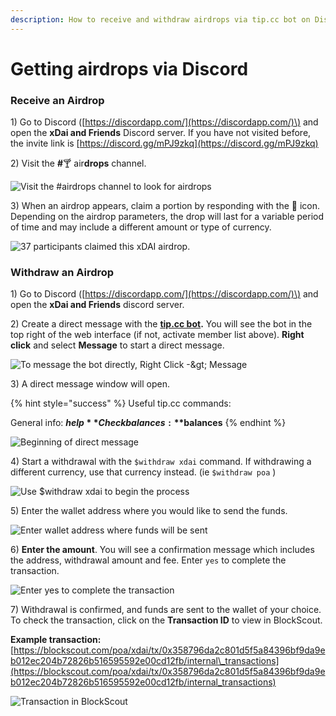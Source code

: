 ```yaml
---
description: How to receive and withdraw airdrops via tip.cc bot on Discord
---
```


# Getting airdrops via Discord

### Receive an Airdrop

1\) Go to Discord \([https://discordapp.com/](https://discordapp.com/)\) and open the **xDai and Friends** Discord server. If you have not visited before, the invite link is [https://discord.gg/mPJ9zkq](https://discord.gg/mPJ9zkq)

2\) Visit the **\#**🍸 air**drops** channel.

![Visit the \#airdrops channel to look for airdrops](../../../.gitbook/assets/drops.png)

3\) When an airdrop appears, claim a portion by responding with the 🎉 icon. Depending on the airdrop parameters, the drop will last for a variable period of time and may include a different amount or type of currency.

![37 participants claimed this xDAI airdrop.](../../../.gitbook/assets/airdrop_appears.png)

### Withdraw an Airdrop

1\) Go to Discord \([https://discordapp.com/](https://discordapp.com/)\) and open the **xDai and Friends** discord server. 

2\) Create a direct message with the [**tip.cc bot**](https://top.gg/bot/617037497574359050)**.** You will see the bot in the top right of the web interface \(if not, activate member list above\). **Right click** and select **Message** to start a direct message.

![To message the bot directly, Right Click -&amp;gt; Message](../../../.gitbook/assets/bot2.png)

3\) A direct message window will open. 

{% hint style="success" %}
Useful tip.cc commands:

General info: **$help**  
Check balances: **$balances**
{% endhint %}

![Beginning of direct message](../../../.gitbook/assets/screen-shot-2019-10-15-at-9.46.14-am.png)

4\) Start a withdrawal with the `$withdraw xdai` command. If withdrawing a different currency, use that currency instead. \(ie `$withdraw poa` \)

![Use $withdraw xdai to begin the process](../../../.gitbook/assets/screen-shot-2019-10-15-at-9.47.01-am.png)

5\) Enter the wallet address where you would like to send the funds.

![Enter wallet address where funds will be sent](../../../.gitbook/assets/screen-shot-2019-10-15-at-9.47.08-am.png)

6\) **Enter the amount**. You will see a confirmation message which includes the address, withdrawal amount and fee. Enter `yes` to complete the transaction.

![Enter yes to complete the transaction](../../../.gitbook/assets/screen-shot-2019-10-15-at-9.47.27-am.png)

7\) Withdrawal is confirmed, and funds are sent to the wallet of your choice. To check the transaction, click on the **Transaction ID** to view in BlockScout.

**Example transaction:** [https://blockscout.com/poa/xdai/tx/0x358796da2c801d5f5a84396bf9da9eb012ec204b72826b516595592e00cd12fb/internal\_transactions](https://blockscout.com/poa/xdai/tx/0x358796da2c801d5f5a84396bf9da9eb012ec204b72826b516595592e00cd12fb/internal_transactions)

![Transaction in BlockScout](../../../.gitbook/assets/screen-shot-2019-10-15-at-9.47.36-am.png)

